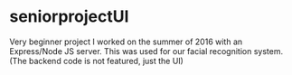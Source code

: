 # seniorprojectUI
Very beginner project I worked on the summer of 2016 with an Express/Node JS server. This was used for our facial recognition system. (The backend code is not featured, just the UI)
